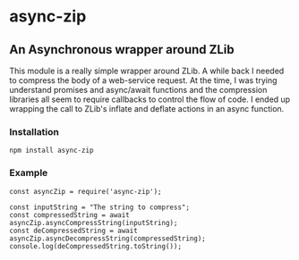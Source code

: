 # async-zip

## An Asynchronous wrapper around ZLib

This module is a really simple wrapper around ZLib.  A while back I needed to compress the body of a web-service request.  At the time, I was trying understand promises and async/await functions and the compression libraries all seem to require callbacks to control the flow of code.  I ended up wrapping the call to ZLib's inflate and deflate actions in an async function.

### Installation
```
npm install async-zip
```

### Example
```
const asyncZip = require('async-zip');

const inputString = "The string to compress";
const compressedString = await asyncZip.asyncCompressString(inputString);
const deCompressedString = await asyncZip.asyncDecompressString(compressedString);
console.log(deCompressedString.toString());

```